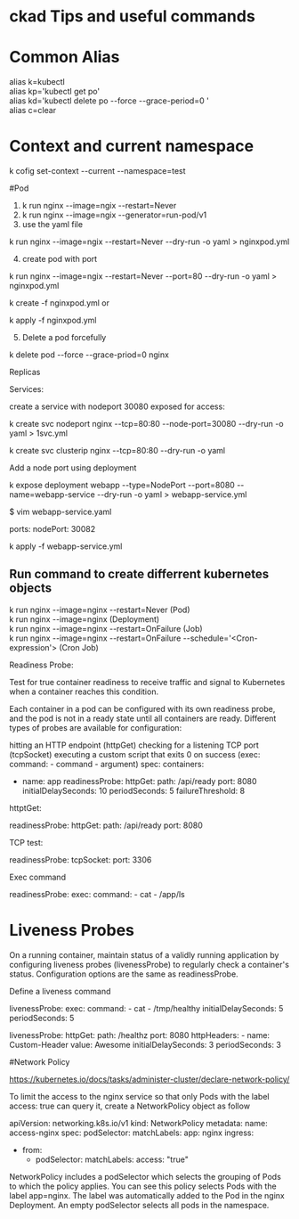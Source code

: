 # ckad Tips and useful commands

# Common Alias

alias k=kubectl </br>
alias kp='kubectl get po' </br>
alias kd='kubectl delete po --force --grace-period=0 ' </br>
alias c=clear </br>

# Context and current namespace

k cofig set-context --current --namespace=test </br>


#Pod

1. k run nginx --image=ngix --restart=Never  </br>
2. k run nginx --image=ngix --generator=run-pod/v1 </br>
3. use the yaml file

k run nginx --image=ngix --restart=Never --dry-run -o yaml > nginxpod.yml

4. create pod with port

k run nginx --image=ngix --restart=Never --port=80 --dry-run -o yaml > nginxpod.yml

k create -f nginxpod.yml
or

k apply -f nginxpod.yml

5. Delete a pod forcefully

k delete pod --force --grace-priod=0 nginx


Replicas


Services:

create a service with nodeport 30080 exposed for access:

k create svc nodeport nginx --tcp=80:80 --node-port=30080 --dry-run -o yaml > 1svc.yml


k create svc clusterip nginx --tcp=80:80 --dry-run -o yaml


Add a node port using deployment

k expose deployment webapp --type=NodePort --port=8080 --name=webapp-service --dry-run -o yaml > webapp-service.yml

$ vim webapp-service.yaml

ports:
  nodePort: 30082

k apply -f webapp-service.yml


## Run command to create differrent kubernetes objects

k run nginx --image=nginx --restart=Never (Pod) </br> 
k run nginx --image=nginx (Deployment) </br>
k run nginx --image=nginx --restart=OnFailure (Job) </br>
k run nginx --image=nginx --restart=OnFailure --schedule='<Cron-expression'> (Cron Job) </br>


Readiness Probe:

Test for true container readiness to receive traffic and signal to Kubernetes when a container reaches this condition.

Each container in a pod can be configured with its own readiness probe, and the pod is not in a ready state until all containers are ready. Different types of probes are available for configuration:

hitting an HTTP endpoint (httpGet)
checking for a listening TCP port (tcpSocket)
executing a custom script that exits 0 on success (exec: command: - command - argument)
spec:
  containers:
  - name: app
    readinessProbe:
      httpGet:
        path: /api/ready
        port: 8080
      initialDelaySeconds: 10
      periodSeconds: 5
      failureThreshold: 8



httptGet:

readinessProbe:
   httpGet:
     path: /api/ready
     port: 8080


TCP test:

readinessProbe:
 tcpSocket:
    port: 3306


Exec command

readinessProbe:
 exec:
   command: 
      - cat
      -  /app/ls



# Liveness Probes
On a running container, maintain status of a validly running application by configuring liveness probes (livenessProbe) to regularly
check a container's status. Configuration options are the same as readinessProbe.

Define a liveness command

livenessProbe:
      exec:
        command:
        - cat
        - /tmp/healthy
      initialDelaySeconds: 5
      periodSeconds: 5


livenessProbe:
      httpGet:
        path: /healthz
        port: 8080
        httpHeaders:
        - name: Custom-Header
          value: Awesome
      initialDelaySeconds: 3
      periodSeconds: 3




#Network Policy

https://kubernetes.io/docs/tasks/administer-cluster/declare-network-policy/

To limit the access to the nginx service so that only Pods with the label access: true can query it, create a NetworkPolicy 
object as follow

apiVersion: networking.k8s.io/v1
kind: NetworkPolicy
metadata:
  name: access-nginx
spec:
  podSelector:
    matchLabels:
      app: nginx
  ingress:
  - from:
    - podSelector:
        matchLabels:
          access: "true"


NetworkPolicy includes a podSelector which selects the grouping of Pods to which the policy applies. You can see this policy selects Pods 
with the label app=nginx. The label was automatically added to the Pod in the nginx Deployment. An empty podSelector selects all pods 
in the namespace.








